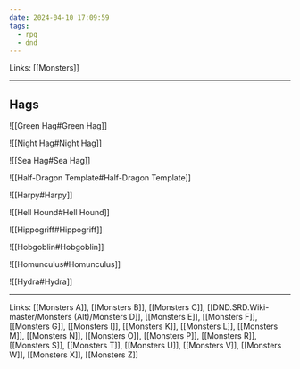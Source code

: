 ```yaml
---
date: 2024-04-10 17:09:59
tags:
  - rpg
  - dnd
---
```

Links: [[Monsters]]

---

## Hags

![[Green Hag#Green Hag]]

![[Night Hag#Night Hag]]

![[Sea Hag#Sea Hag]]

![[Half-Dragon Template#Half-Dragon Template]]

![[Harpy#Harpy]]

![[Hell Hound#Hell Hound]]

![[Hippogriff#Hippogriff]]

![[Hobgoblin#Hobgoblin]]

![[Homunculus#Homunculus]]

![[Hydra#Hydra]]

---
Links: [[Monsters A]], [[Monsters B]], [[Monsters C]], [[DND.SRD.Wiki-master/Monsters (Alt)/Monsters D]], [[Monsters E]], [[Monsters F]], [[Monsters G]], [[Monsters I]], [[Monsters K]], [[Monsters L]], [[Monsters M]], [[Monsters N]], [[Monsters O]], [[Monsters P]], [[Monsters R]], [[Monsters S]], [[Monsters T]], [[Monsters U]], [[Monsters V]], [[Monsters W]], [[Monsters X]], [[Monsters Z]]
